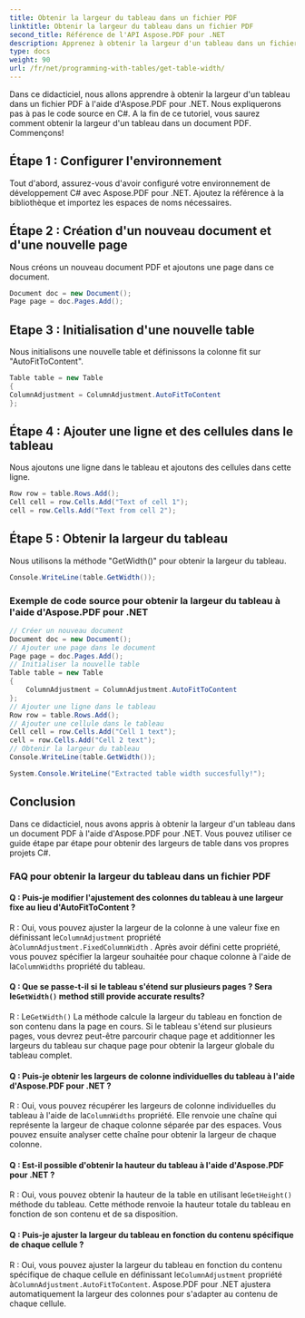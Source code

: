 ```yaml
---
title: Obtenir la largeur du tableau dans un fichier PDF
linktitle: Obtenir la largeur du tableau dans un fichier PDF
second_title: Référence de l'API Aspose.PDF pour .NET
description: Apprenez à obtenir la largeur d'un tableau dans un fichier PDF en utilisant Aspose.PDF pour .NET.
type: docs
weight: 90
url: /fr/net/programming-with-tables/get-table-width/
---
```

Dans ce didacticiel, nous allons apprendre à obtenir la largeur d'un tableau dans un fichier PDF à l'aide d'Aspose.PDF pour .NET. Nous expliquerons pas à pas le code source en C#. A la fin de ce tutoriel, vous saurez comment obtenir la largeur d'un tableau dans un document PDF. Commençons!

## Étape 1 : Configurer l'environnement
Tout d'abord, assurez-vous d'avoir configuré votre environnement de développement C# avec Aspose.PDF pour .NET. Ajoutez la référence à la bibliothèque et importez les espaces de noms nécessaires.

## Étape 2 : Création d'un nouveau document et d'une nouvelle page
Nous créons un nouveau document PDF et ajoutons une page dans ce document.

```csharp
Document doc = new Document();
Page page = doc.Pages.Add();
```

## Etape 3 : Initialisation d'une nouvelle table
Nous initialisons une nouvelle table et définissons la colonne fit sur "AutoFitToContent".

```csharp
Table table = new Table
{
ColumnAdjustment = ColumnAdjustment.AutoFitToContent
};
```

## Étape 4 : Ajouter une ligne et des cellules dans le tableau
Nous ajoutons une ligne dans le tableau et ajoutons des cellules dans cette ligne.

```csharp
Row row = table.Rows.Add();
Cell cell = row.Cells.Add("Text of cell 1");
cell = row.Cells.Add("Text from cell 2");
```

## Étape 5 : Obtenir la largeur du tableau
Nous utilisons la méthode "GetWidth()" pour obtenir la largeur du tableau.

```csharp
Console.WriteLine(table.GetWidth());
```

### Exemple de code source pour obtenir la largeur du tableau à l'aide d'Aspose.PDF pour .NET

```csharp
// Créer un nouveau document
Document doc = new Document();
// Ajouter une page dans le document
Page page = doc.Pages.Add();
// Initialiser la nouvelle table
Table table = new Table
{
	ColumnAdjustment = ColumnAdjustment.AutoFitToContent
};
// Ajouter une ligne dans le tableau
Row row = table.Rows.Add();
// Ajouter une cellule dans le tableau
Cell cell = row.Cells.Add("Cell 1 text");
cell = row.Cells.Add("Cell 2 text");
// Obtenir la largeur du tableau
Console.WriteLine(table.GetWidth());

System.Console.WriteLine("Extracted table width succesfully!");
```

## Conclusion
Dans ce didacticiel, nous avons appris à obtenir la largeur d'un tableau dans un document PDF à l'aide d'Aspose.PDF pour .NET. Vous pouvez utiliser ce guide étape par étape pour obtenir des largeurs de table dans vos propres projets C#.

### FAQ pour obtenir la largeur du tableau dans un fichier PDF

#### Q : Puis-je modifier l'ajustement des colonnes du tableau à une largeur fixe au lieu d'AutoFitToContent ?

 R : Oui, vous pouvez ajuster la largeur de la colonne à une valeur fixe en définissant le`ColumnAdjustment` propriété à`ColumnAdjustment.FixedColumnWidth` . Après avoir défini cette propriété, vous pouvez spécifier la largeur souhaitée pour chaque colonne à l'aide de la`ColumnWidths` propriété du tableau.

####  Q : Que se passe-t-il si le tableau s'étend sur plusieurs pages ? Sera le`GetWidth()` method still provide accurate results?

 R : Le`GetWidth()` La méthode calcule la largeur du tableau en fonction de son contenu dans la page en cours. Si le tableau s'étend sur plusieurs pages, vous devrez peut-être parcourir chaque page et additionner les largeurs du tableau sur chaque page pour obtenir la largeur globale du tableau complet.

#### Q : Puis-je obtenir les largeurs de colonne individuelles du tableau à l'aide d'Aspose.PDF pour .NET ?

R : Oui, vous pouvez récupérer les largeurs de colonne individuelles du tableau à l'aide de la`ColumnWidths` propriété. Elle renvoie une chaîne qui représente la largeur de chaque colonne séparée par des espaces. Vous pouvez ensuite analyser cette chaîne pour obtenir la largeur de chaque colonne.

#### Q : Est-il possible d'obtenir la hauteur du tableau à l'aide d'Aspose.PDF pour .NET ?

 R : Oui, vous pouvez obtenir la hauteur de la table en utilisant le`GetHeight()` méthode du tableau. Cette méthode renvoie la hauteur totale du tableau en fonction de son contenu et de sa disposition.

#### Q : Puis-je ajuster la largeur du tableau en fonction du contenu spécifique de chaque cellule ?

 R : Oui, vous pouvez ajuster la largeur du tableau en fonction du contenu spécifique de chaque cellule en définissant le`ColumnAdjustment` propriété à`ColumnAdjustment.AutoFitToContent`. Aspose.PDF pour .NET ajustera automatiquement la largeur des colonnes pour s'adapter au contenu de chaque cellule.